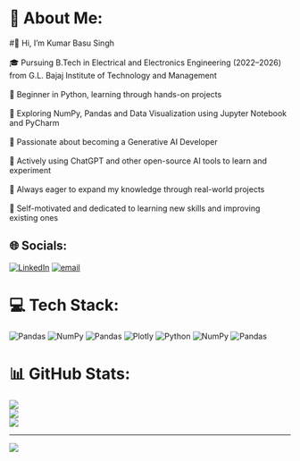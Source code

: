 # 💫 About Me:
#👋 Hi, I’m Kumar Basu Singh<br><br>
🎓 Pursuing B.Tech in Electrical and Electronics Engineering (2022–2026) from G.L. Bajaj Institute of Technology and Management<br><br>🐍 Beginner in Python, learning through hands-on projects<br><br>🧠 Exploring NumPy,  Pandas and Data Visualization using Jupyter Notebook and PyCharm<br><br>🤖 Passionate about becoming a Generative AI Developer<br><br>💬 Actively using ChatGPT and other open-source AI tools to learn and experiment<br><br>🌱 Always eager to expand my knowledge through real-world projects<br><br>🚀 Self-motivated and dedicated to learning new skills and improving existing ones


## 🌐 Socials:
[![LinkedIn](https://img.shields.io/badge/LinkedIn-%230077B5.svg?logo=linkedin&logoColor=white)](https://linkedin.com/in/https://www.linkedin.com/in/kumar-basu-singh-5291bb227/) [![email](https://img.shields.io/badge/Email-D14836?logo=gmail&logoColor=white)](mailto:basueps@gmail.com) 

# 💻 Tech Stack:
![Pandas](https://img.shields.io/badge/pandas-%23150458.svg?style=flat&logo=pandas&logoColor=white) ![NumPy](https://img.shields.io/badge/numpy-%23013243.svg?style=flat&logo=numpy&logoColor=white) ![Pandas](https://img.shields.io/badge/pandas-%23150458.svg?style=flat&logo=pandas&logoColor=white) ![Plotly](https://img.shields.io/badge/Plotly-%233F4F75.svg?style=flat&logo=plotly&logoColor=white) ![Python](https://img.shields.io/badge/python-3670A0?style=flat&logo=python&logoColor=ffdd54) ![NumPy](https://img.shields.io/badge/numpy-%23013243.svg?style=flat&logo=numpy&logoColor=white) ![Pandas](https://img.shields.io/badge/pandas-%23150458.svg?style=flat&logo=pandas&logoColor=white)
# 📊 GitHub Stats:
![](https://github-readme-stats.vercel.app/api?username=mr-basu-singh&theme=transparent&hide_border=false&include_all_commits=false&count_private=false)<br/>
![](https://nirzak-streak-stats.vercel.app/?user=mr-basu-singh&theme=transparent&hide_border=false)<br/>
![](https://github-readme-stats.vercel.app/api/top-langs/?username=mr-basu-singh&theme=transparent&hide_border=false&include_all_commits=false&count_private=false&layout=compact)

---
[![](https://visitcount.itsvg.in/api?id=mr-basu-singh&icon=6&color=1)](https://visitcount.itsvg.in)

<!-- Proudly created with GPRM ( https://gprm.itsvg.in ) -->
